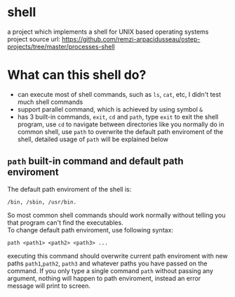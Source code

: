 # shell
a project which implements a shell for UNIX based operating systems <br/>
project source url: https://github.com/remzi-arpacidusseau/ostep-projects/tree/master/processes-shell <br/>

# What can this shell do?
* can execute most of shell commands, such as ``ls``, ``cat``, etc, I didn't test 
much shell commands 
* support parallel command, which is achieved by using symbol ``&``
* has 3 built-in commands, ``exit``, ``cd`` and ``path``, type ``exit`` to exit the 
shell program, use ``cd`` to navigate between directories like you normally do in 
common shell, 
use ``path`` to overwrite the default path enviroment of the shell, detailed usage 
of ``path`` will be explained below

## ``path`` built-in command and default path enviroment
The default path enviroment of the shell is:

    /bin, /sbin, /usr/bin.
So most common shell commands should work normally without telling you that program 
can't find the executables.<br/>
To change default path enviroment, use following syntax:

    path <path1> <path2> <path3> ...
executing this command should overwrite current path enviroment with new  paths 
``path1``,``path2``, ``path3`` and whatever paths you have passed on the command. If you
only type a single command ``path`` without passing any argument, nothing will happen to 
path enviroment, instead an error message will print to screen.
